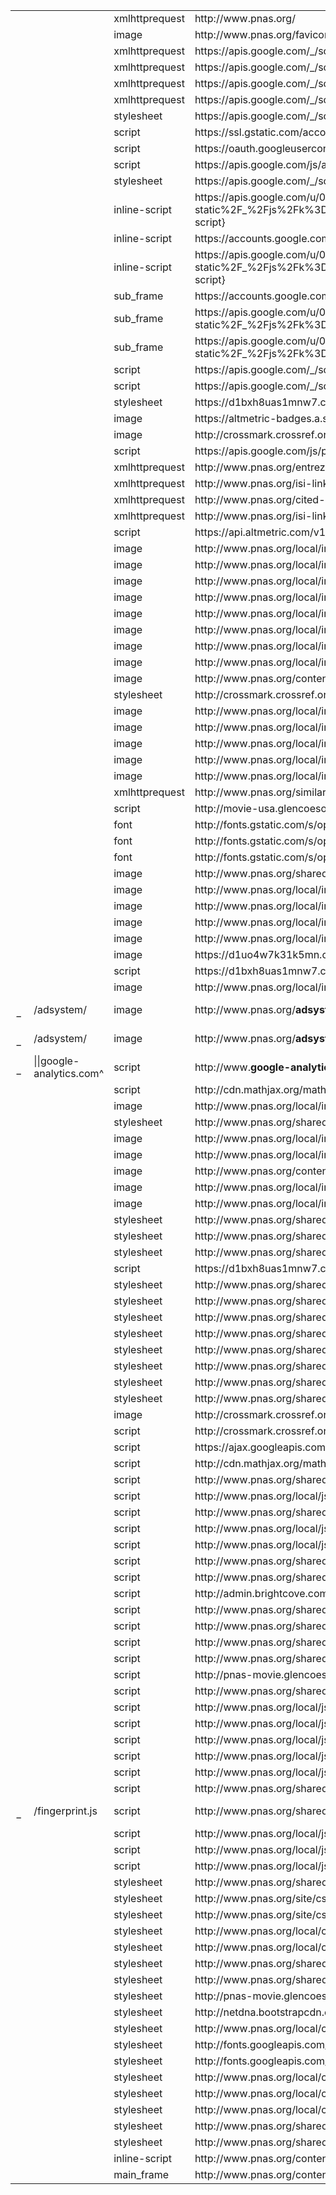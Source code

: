 <table><tbody><tr><td> &nbsp; </td><td></td><td>xmlhttprequest</td><td>http://www.pnas.org/</td></tr><tr><td> &nbsp; </td><td></td><td>image</td><td>http://www.pnas.org/favicon.ico</td></tr><tr><td> &nbsp; </td><td></td><td>xmlhttprequest</td><td>https://apis.google.com/_/scs/apps-static/_/js/k=oz.plusone.en_GB.aoBzmI3bt8Y.O/m=p1b,p1p/rt=j/sv=1/d=1/ed=1/rs=AGLTcCMTk9Z5YO2RVneK5nvFOoN-IhYS8Q/t=zcms/cb=gapi.loaded_1</td></tr><tr><td> &nbsp; </td><td></td><td>xmlhttprequest</td><td>https://apis.google.com/_/scs/apps-static/_/js/k=oz.gapi.en_GB.B7GSEr9a240.O/m=googleapis_client,iframes_styles_bubble_internal,gapi_iframes_style_common,gapi_iframes_iframer/rt=j/sv=1/d=1/ed=1/am=AQ/rs=AGLTcCPm3UQfwvh9ZG2zSt9BbS5nrYUrQg/t=zcms/cb=gapi.loaded_0</td></tr><tr><td> &nbsp; </td><td></td><td>xmlhttprequest</td><td>https://apis.google.com/_/scs/apps-static/_/js/k=oz.plusone.en_GB.aoBzmI3bt8Y.O/m=p1b,p1p/rt=j/sv=1/d=1/ed=1/rs=AGLTcCMTk9Z5YO2RVneK5nvFOoN-IhYS8Q/t=zcms/cb=gapi.loaded_1</td></tr><tr><td> &nbsp; </td><td></td><td>xmlhttprequest</td><td>https://apis.google.com/_/scs/apps-static/_/js/k=oz.gapi.en_GB.B7GSEr9a240.O/m=googleapis_client,iframes_styles_bubble_internal,gapi_iframes_style_common,gapi_iframes_iframer/rt=j/sv=1/d=1/ed=1/am=AQ/rs=AGLTcCPm3UQfwvh9ZG2zSt9BbS5nrYUrQg/t=zcms/cb=gapi.loaded_0</td></tr><tr><td> &nbsp; </td><td></td><td>stylesheet</td><td>https://apis.google.com/_/scs/apps-static/_/ss/k=oz.plusone.-1qnmlzwsnet54.L.W.O/d=0/rs=AGLTcCMbPCnX2rqwIm_midHdbqkfLkaZGQ</td></tr><tr><td> &nbsp; </td><td></td><td>script</td><td>https://ssl.gstatic.com/accounts/o/2006856415-postmessagerelay.js</td></tr><tr><td> &nbsp; </td><td></td><td>script</td><td>https://oauth.googleusercontent.com/gadgets/js/core:rpc:shindig.random:shindig.sha1.js?c=2</td></tr><tr><td> &nbsp; </td><td></td><td>script</td><td>https://apis.google.com/js/api.js</td></tr><tr><td> &nbsp; </td><td></td><td>stylesheet</td><td>https://apis.google.com/_/scs/apps-static/_/ss/k=oz.plusone.-1qnmlzwsnet54.L.W.O/d=0/rs=AGLTcCMbPCnX2rqwIm_midHdbqkfLkaZGQ</td></tr><tr><td> &nbsp; </td><td></td><td>inline-script</td><td>https://apis.google.com/u/0/se/0/_/+1/fastbutton?usegapi=1&amp;size=small&amp;count=false&amp;origin=http%3A%2F%2Fwww.pnas.org&amp;url=http%3A%2F%2Fwww.pnas.org%2Fcontent%2F111%2F45%2F15873&amp;gsrc=3p&amp;jsh=m%3B%2F_%2Fscs%2Fapps-static%2F_%2Fjs%2Fk%3Doz.gapi.en_GB.B7GSEr9a240.O%2Fm%3D__features__%2Fam%3DAQ%2Frt%3Dj%2Fd%3D1%2Ft%3Dzcms%2Frs%3DAGLTcCPm3UQfwvh9ZG2zSt9BbS5nrYUrQg#_methods=onPlusOne%2C_ready%2C_close%2C_open%2C_resizeMe%2C_renderstart%2Concircled%2Cdrefresh%2Cerefresh%2Conload&amp;id=I1_1425463531152&amp;parent=http%3A%2F%2Fwww.pnas.org&amp;pfname=&amp;rpctoken=40753148{inline-script}</td></tr><tr><td> &nbsp; </td><td></td><td>inline-script</td><td>https://accounts.google.com/o/oauth2/postmessageRelay?parent=http%3A%2F%2Fwww.pnas.org#rpctoken=481024953&amp;forcesecure=1{inline-script}</td></tr><tr><td> &nbsp; </td><td></td><td>inline-script</td><td>https://apis.google.com/u/0/se/0/_/+1/fastbutton?usegapi=1&amp;size=small&amp;count=false&amp;origin=http%3A%2F%2Fwww.pnas.org&amp;url=http%3A%2F%2Fwww.pnas.org%2Fcontent%2F111%2F45%2F15873&amp;gsrc=3p&amp;jsh=m%3B%2F_%2Fscs%2Fapps-static%2F_%2Fjs%2Fk%3Doz.gapi.en_GB.B7GSEr9a240.O%2Fm%3D__features__%2Fam%3DAQ%2Frt%3Dj%2Fd%3D1%2Ft%3Dzcms%2Frs%3DAGLTcCPm3UQfwvh9ZG2zSt9BbS5nrYUrQg#_methods=onPlusOne%2C_ready%2C_close%2C_open%2C_resizeMe%2C_renderstart%2Concircled%2Cdrefresh%2Cerefresh%2Conload&amp;id=I0_1425463531127&amp;parent=http%3A%2F%2Fwww.pnas.org&amp;pfname=&amp;rpctoken=27338699{inline-script}</td></tr><tr><td> &nbsp; </td><td></td><td>sub_frame</td><td>https://accounts.google.com/o/oauth2/postmessageRelay?parent=http%3A%2F%2Fwww.pnas.org#rpctoken=481024953&amp;forcesecure=1</td></tr><tr><td> &nbsp; </td><td></td><td>sub_frame</td><td>https://apis.google.com/u/0/se/0/_/+1/fastbutton?usegapi=1&amp;size=small&amp;count=false&amp;origin=http%3A%2F%2Fwww.pnas.org&amp;url=http%3A%2F%2Fwww.pnas.org%2Fcontent%2F111%2F45%2F15873&amp;gsrc=3p&amp;jsh=m%3B%2F_%2Fscs%2Fapps-static%2F_%2Fjs%2Fk%3Doz.gapi.en_GB.B7GSEr9a240.O%2Fm%3D__features__%2Fam%3DAQ%2Frt%3Dj%2Fd%3D1%2Ft%3Dzcms%2Frs%3DAGLTcCPm3UQfwvh9ZG2zSt9BbS5nrYUrQg#_methods=onPlusOne%2C_ready%2C_close%2C_open%2C_resizeMe%2C_renderstart%2Concircled%2Cdrefresh%2Cerefresh%2Conload&amp;id=I1_1425463531152&amp;parent=http%3A%2F%2Fwww.pnas.org&amp;pfname=&amp;rpctoken=40753148</td></tr><tr><td> &nbsp; </td><td></td><td>sub_frame</td><td>https://apis.google.com/u/0/se/0/_/+1/fastbutton?usegapi=1&amp;size=small&amp;count=false&amp;origin=http%3A%2F%2Fwww.pnas.org&amp;url=http%3A%2F%2Fwww.pnas.org%2Fcontent%2F111%2F45%2F15873&amp;gsrc=3p&amp;jsh=m%3B%2F_%2Fscs%2Fapps-static%2F_%2Fjs%2Fk%3Doz.gapi.en_GB.B7GSEr9a240.O%2Fm%3D__features__%2Fam%3DAQ%2Frt%3Dj%2Fd%3D1%2Ft%3Dzcms%2Frs%3DAGLTcCPm3UQfwvh9ZG2zSt9BbS5nrYUrQg#_methods=onPlusOne%2C_ready%2C_close%2C_open%2C_resizeMe%2C_renderstart%2Concircled%2Cdrefresh%2Cerefresh%2Conload&amp;id=I0_1425463531127&amp;parent=http%3A%2F%2Fwww.pnas.org&amp;pfname=&amp;rpctoken=27338699</td></tr><tr><td> &nbsp; </td><td></td><td>script</td><td>https://apis.google.com/_/scs/apps-static/_/js/k=oz.gapi.en_GB.B7GSEr9a240.O/m=auth/exm=plusone/rt=j/sv=1/d=1/ed=1/am=AQ/rs=AGLTcCPm3UQfwvh9ZG2zSt9BbS5nrYUrQg/t=zcms/cb=gapi.loaded_1</td></tr><tr><td> &nbsp; </td><td></td><td>script</td><td>https://apis.google.com/_/scs/apps-static/_/js/k=oz.gapi.en_GB.B7GSEr9a240.O/m=plusone/rt=j/sv=1/d=1/ed=1/am=AQ/rs=AGLTcCPm3UQfwvh9ZG2zSt9BbS5nrYUrQg/t=zcms/cb=gapi.loaded_0</td></tr><tr><td> &nbsp; </td><td></td><td>stylesheet</td><td>https://d1bxh8uas1mnw7.cloudfront.net/assets/embed-deec67c8878bf9a094e44df5cac3dc81.css</td></tr><tr><td> &nbsp; </td><td></td><td>image</td><td>https://altmetric-badges.a.ssl.fastly.net/?size=240&amp;score=26&amp;types=bttttttg</td></tr><tr><td> &nbsp; </td><td></td><td>image</td><td>http://crossmark.crossref.org/images/bg_dialog_footer.png</td></tr><tr><td> &nbsp; </td><td></td><td>script</td><td>https://apis.google.com/js/plusone.js?_=1425463530968</td></tr><tr><td> &nbsp; </td><td></td><td>xmlhttprequest</td><td>http://www.pnas.org/entrez-links/25326421</td></tr><tr><td> &nbsp; </td><td></td><td>xmlhttprequest</td><td>http://www.pnas.org/isi-links//pnas/111/45/15873?rt=yes</td></tr><tr><td> &nbsp; </td><td></td><td>xmlhttprequest</td><td>http://www.pnas.org/cited-by/pnas/111/45/15873</td></tr><tr><td> &nbsp; </td><td></td><td>xmlhttprequest</td><td>http://www.pnas.org/isi-links/has-related/pnas/111/45/15873</td></tr><tr><td> &nbsp; </td><td></td><td>script</td><td>https://api.altmetric.com/v1/doi/10.1073/pnas.1411798111?callback=_altmetric.embed_callback&amp;domain=www.pnas.org&amp;key=3c130976ca2b8f2e88f8377633751ba1&amp;cache_until=10-4</td></tr><tr><td> &nbsp; </td><td></td><td>image</td><td>http://www.pnas.org/local/img/misc/arrow-blue-down.png</td></tr><tr><td> &nbsp; </td><td></td><td>image</td><td>http://www.pnas.org/local/img/misc/arrow-blue-side.png</td></tr><tr><td> &nbsp; </td><td></td><td>image</td><td>http://www.pnas.org/local/img/nav/btn-search.gif</td></tr><tr><td> &nbsp; </td><td></td><td>image</td><td>http://www.pnas.org/local/img/nav/footer-pnas.png</td></tr><tr><td> &nbsp; </td><td></td><td>image</td><td>http://www.pnas.org/local/img/nav/glencoe_logo_small.png</td></tr><tr><td> &nbsp; </td><td></td><td>image</td><td>http://www.pnas.org/local/img/nav/icon-pnas.gif</td></tr><tr><td> &nbsp; </td><td></td><td>image</td><td>http://www.pnas.org/local/img/nav/icon-highwire.png</td></tr><tr><td> &nbsp; </td><td></td><td>image</td><td>http://www.pnas.org/local/img/nav/icon-nas.png</td></tr><tr><td> &nbsp; </td><td></td><td>image</td><td>http://www.pnas.org/content/111/45/15873/F1.small.gif</td></tr><tr><td> &nbsp; </td><td></td><td>stylesheet</td><td>http://crossmark.crossref.org/stylesheets/crossmark_widget.css</td></tr><tr><td> &nbsp; </td><td></td><td>image</td><td>http://www.pnas.org/local/img/misc/icon-mendeley.gif</td></tr><tr><td> &nbsp; </td><td></td><td>image</td><td>http://www.pnas.org/local/img/nav/nav-divider-article.png</td></tr><tr><td> &nbsp; </td><td></td><td>image</td><td>http://www.pnas.org/local/img/nav/nav-article-bg.png</td></tr><tr><td> &nbsp; </td><td></td><td>image</td><td>http://www.pnas.org/local/img/nav/nav-divider2.png</td></tr><tr><td> &nbsp; </td><td></td><td>image</td><td>http://www.pnas.org/local/img/nav/background-expand-lg.png</td></tr><tr><td> &nbsp; </td><td></td><td>xmlhttprequest</td><td>http://www.pnas.org/similar-articles?resource=111/45/15873</td></tr><tr><td> &nbsp; </td><td></td><td>script</td><td>http://movie-usa.glencoesoftware.com/metadata/10.1073/pnas.1411798111?callback=jQuery172040633983444422483_1425463528439&amp;_=1425463529649</td></tr><tr><td> &nbsp; </td><td></td><td>font</td><td>http://fonts.gstatic.com/s/opensans/v10/xjAJXh38I15wypJXxuGMBo4P5ICox8Kq3LLUNMylGO4.woff2</td></tr><tr><td> &nbsp; </td><td></td><td>font</td><td>http://fonts.gstatic.com/s/opensans/v10/cJZKeOuBrn4kERxqtaUH3VtXRa8TVwTICgirnJhmVJw.woff2</td></tr><tr><td> &nbsp; </td><td></td><td>font</td><td>http://fonts.gstatic.com/s/opensans/v10/k3k702ZOKiLJc3WVjuplzOgdm0LZdjqr5-oayXSOefg.woff2</td></tr><tr><td> &nbsp; </td><td></td><td>image</td><td>http://www.pnas.org/shared/img/common/social-bookmarking/digg.gif</td></tr><tr><td> &nbsp; </td><td></td><td>image</td><td>http://www.pnas.org/local/img/misc/icon-delicious.gif</td></tr><tr><td> &nbsp; </td><td></td><td>image</td><td>http://www.pnas.org/local/img/misc/icon-cite.gif</td></tr><tr><td> &nbsp; </td><td></td><td>image</td><td>http://www.pnas.org/local/img/misc/icon-google.gif</td></tr><tr><td> &nbsp; </td><td></td><td>image</td><td>http://www.pnas.org/local/img/misc/icon-twitter.gif</td></tr><tr><td> &nbsp; </td><td></td><td>image</td><td>https://d1uo4w7k31k5mn.cloudfront.net/donut/0.png</td></tr><tr><td> &nbsp; </td><td></td><td>script</td><td>https://d1bxh8uas1mnw7.cloudfront.net/assets/altmetric_badges-d99e7772b00f31495fed09fece0b7237.js</td></tr><tr><td> &nbsp; </td><td></td><td>image</td><td>http://www.pnas.org/local/img/misc/icon-facebook.png</td></tr><tr class="blocked"><td> − </td><td>/adsystem/</td><td>image</td><td>http://www.pnas.org/<b>adsystem</b>/graphics/8109264191440784/pnas/Science-Sessions-224x90-10_22_12.gif?ad=37081&amp;adview=true</td></tr><tr class="blocked"><td> − </td><td>/adsystem/</td><td>image</td><td>http://www.pnas.org/<b>adsystem</b>/graphics/44400126833185627/pnas/pna-FINAL-bn-physics-portal.gif?ad=41780&amp;adview=true</td></tr><tr class="blocked"><td> − </td><td>||google-analytics.com^</td><td>script</td><td>http://www.<b>google-analytics.com/</b>ga.js</td></tr><tr><td> &nbsp; </td><td></td><td>script</td><td>http://cdn.mathjax.org/mathjax/latest/config/TeX-AMS-MML_HTMLorMML.js?rev=2.5.1</td></tr><tr><td> &nbsp; </td><td></td><td>image</td><td>http://www.pnas.org/local/img/nav/logo.gif</td></tr><tr><td> &nbsp; </td><td></td><td>stylesheet</td><td>http://www.pnas.org/shared/css/hw-print.css</td></tr><tr><td> &nbsp; </td><td></td><td>image</td><td>http://www.pnas.org/local/img/misc/btn-arrow-next.gif</td></tr><tr><td> &nbsp; </td><td></td><td>image</td><td>http://www.pnas.org/local/img/misc/btn-arrow-prev.gif</td></tr><tr><td> &nbsp; </td><td></td><td>image</td><td>http://www.pnas.org/content/111/45.cover.gif</td></tr><tr><td> &nbsp; </td><td></td><td>image</td><td>http://www.pnas.org/local/img/nav/breadcrumb-home.gif</td></tr><tr><td> &nbsp; </td><td></td><td>image</td><td>http://www.pnas.org/local/img/nav/headline.png</td></tr><tr><td> &nbsp; </td><td></td><td>stylesheet</td><td>http://www.pnas.org/shared/css/hw-content-int-data-supp.css</td></tr><tr><td> &nbsp; </td><td></td><td>stylesheet</td><td>http://www.pnas.org/shared/css/hw-content-tables.css</td></tr><tr><td> &nbsp; </td><td></td><td>stylesheet</td><td>http://www.pnas.org/shared/css/hw-content-figures.css</td></tr><tr><td> &nbsp; </td><td></td><td>script</td><td>https://d1bxh8uas1mnw7.cloudfront.net/assets/embed.js</td></tr><tr><td> &nbsp; </td><td></td><td>stylesheet</td><td>http://www.pnas.org/shared/css/standard-designs/design25/d25-sidebar.css</td></tr><tr><td> &nbsp; </td><td></td><td>stylesheet</td><td>http://www.pnas.org/shared/css/standard-designs/design25/d25-page-home.css</td></tr><tr><td> &nbsp; </td><td></td><td>stylesheet</td><td>http://www.pnas.org/shared/css/standard-designs/design25/ui.css</td></tr><tr><td> &nbsp; </td><td></td><td>stylesheet</td><td>http://www.pnas.org/shared/css/hw-global-dynamic-elements.css</td></tr><tr><td> &nbsp; </td><td></td><td>stylesheet</td><td>http://www.pnas.org/shared/css/hw-global-classes.css</td></tr><tr><td> &nbsp; </td><td></td><td>stylesheet</td><td>http://www.pnas.org/shared/css/hw-global-citation.css</td></tr><tr><td> &nbsp; </td><td></td><td>stylesheet</td><td>http://www.pnas.org/shared/css/hw-global-elements.css</td></tr><tr><td> &nbsp; </td><td></td><td>stylesheet</td><td>http://www.pnas.org/shared/css/hw-global-sidebars.css</td></tr><tr><td> &nbsp; </td><td></td><td>image</td><td>http://crossmark.crossref.org/images/crossmark_button.png</td></tr><tr><td> &nbsp; </td><td></td><td>script</td><td>http://crossmark.crossref.org/javascripts/crossmark.js</td></tr><tr><td> &nbsp; </td><td></td><td>script</td><td>https://ajax.googleapis.com/ajax/libs/jqueryui/1.8.7/jquery-ui.min.js</td></tr><tr><td> &nbsp; </td><td></td><td>script</td><td>http://cdn.mathjax.org/mathjax/latest/MathJax.js?config=TeX-AMS-MML_HTMLorMML</td></tr><tr><td> &nbsp; </td><td></td><td>script</td><td>http://www.pnas.org/shared/js/util/hw-mathjax.js</td></tr><tr><td> &nbsp; </td><td></td><td>script</td><td>http://www.pnas.org/local/js/hw-local-tabbed.js</td></tr><tr><td> &nbsp; </td><td></td><td>script</td><td>http://www.pnas.org/shared/js/util/hw-floatabs.js</td></tr><tr><td> &nbsp; </td><td></td><td>script</td><td>http://www.pnas.org/local/js/hw-local-content.js</td></tr><tr><td> &nbsp; </td><td></td><td>script</td><td>http://www.pnas.org/local/js/article-dynamic-elements.js</td></tr><tr><td> &nbsp; </td><td></td><td>script</td><td>http://www.pnas.org/shared/js/util/hw-access-check.js</td></tr><tr><td> &nbsp; </td><td></td><td>script</td><td>http://www.pnas.org/shared/js/util/hw-view-specific-access-check.js</td></tr><tr><td> &nbsp; </td><td></td><td>script</td><td>http://admin.brightcove.com/js/BrightcoveExperiences_all.js</td></tr><tr><td> &nbsp; </td><td></td><td>script</td><td>http://www.pnas.org/shared/js/fancybox/jquery.mousewheel-3.0.4.pack.js</td></tr><tr><td> &nbsp; </td><td></td><td>script</td><td>http://www.pnas.org/shared/js/fancybox/jquery.easing-1.3.pack.js</td></tr><tr><td> &nbsp; </td><td></td><td>script</td><td>http://www.pnas.org/shared/js/fancybox/jquery.fancybox-1.3.4.js</td></tr><tr><td> &nbsp; </td><td></td><td>script</td><td>http://www.pnas.org/shared/js/pages/hw-content.js</td></tr><tr><td> &nbsp; </td><td></td><td>script</td><td>http://pnas-movie.glencoesoftware.com/static/video_inline.min.js</td></tr><tr><td> &nbsp; </td><td></td><td>script</td><td>http://www.pnas.org/shared/js/design/hw-design1.js</td></tr><tr><td> &nbsp; </td><td></td><td>script</td><td>http://www.pnas.org/local/js/script.js</td></tr><tr><td> &nbsp; </td><td></td><td>script</td><td>http://www.pnas.org/local/js/expand.js</td></tr><tr><td> &nbsp; </td><td></td><td>script</td><td>http://www.pnas.org/local/js/hw-local-global.js</td></tr><tr><td> &nbsp; </td><td></td><td>script</td><td>http://www.pnas.org/local/js/jquery.tabify.js</td></tr><tr><td> &nbsp; </td><td></td><td>script</td><td>http://www.pnas.org/local/js/hw-local-js-settings.js</td></tr><tr><td> &nbsp; </td><td></td><td>script</td><td>http://www.pnas.org/shared/js/hw-shared.js</td></tr><tr class="blocked"><td> − </td><td>/fingerprint.js</td><td>script</td><td>http://www.pnas.org/shared/js<b>/fingerprint.js</b></td></tr><tr><td> &nbsp; </td><td></td><td>script</td><td>http://www.pnas.org/local/js/modernizr.js</td></tr><tr><td> &nbsp; </td><td></td><td>script</td><td>http://www.pnas.org/local/js/jquery.ui.widget.min.js</td></tr><tr><td> &nbsp; </td><td></td><td>script</td><td>http://www.pnas.org/local/js/jquery-1.7.2.min.js</td></tr><tr><td> &nbsp; </td><td></td><td>stylesheet</td><td>http://www.pnas.org/shared/css/standard-designs/design2/leaderboard.css</td></tr><tr><td> &nbsp; </td><td></td><td>stylesheet</td><td>http://www.pnas.org/site/css/global_styles.css</td></tr><tr><td> &nbsp; </td><td></td><td>stylesheet</td><td>http://www.pnas.org/site/css/main.css</td></tr><tr><td> &nbsp; </td><td></td><td>stylesheet</td><td>http://www.pnas.org/local/css/hw-tab-redesign.css</td></tr><tr><td> &nbsp; </td><td></td><td>stylesheet</td><td>http://www.pnas.org/local/css/hw-local-content.css</td></tr><tr><td> &nbsp; </td><td></td><td>stylesheet</td><td>http://www.pnas.org/shared/css/jquery.fancybox-1.3.4.css</td></tr><tr><td> &nbsp; </td><td></td><td>stylesheet</td><td>http://www.pnas.org/shared/css/hw-page-content.css</td></tr><tr><td> &nbsp; </td><td></td><td>stylesheet</td><td>http://pnas-movie.glencoesoftware.com/static/video-js.min.css</td></tr><tr><td> &nbsp; </td><td></td><td>stylesheet</td><td>http://netdna.bootstrapcdn.com/font-awesome/4.0.3/css/font-awesome.css</td></tr><tr><td> &nbsp; </td><td></td><td>stylesheet</td><td>http://www.pnas.org/local/css/hw-local-sidebar.css</td></tr><tr><td> &nbsp; </td><td></td><td>stylesheet</td><td>http://fonts.googleapis.com/css?family=Open+Sans:400italic,700italic,400,700</td></tr><tr><td> &nbsp; </td><td></td><td>stylesheet</td><td>http://fonts.googleapis.com/css?family=Open+Sans:400,700,600</td></tr><tr><td> &nbsp; </td><td></td><td>stylesheet</td><td>http://www.pnas.org/local/css/hw-local-global-pages.css</td></tr><tr><td> &nbsp; </td><td></td><td>stylesheet</td><td>http://www.pnas.org/local/css/hw-local-global-overrides.css</td></tr><tr><td> &nbsp; </td><td></td><td>stylesheet</td><td>http://www.pnas.org/local/css/hw-local-global.css</td></tr><tr><td> &nbsp; </td><td></td><td>stylesheet</td><td>http://www.pnas.org/shared/css/standard-designs/design25/main.css</td></tr><tr><td> &nbsp; </td><td></td><td>stylesheet</td><td>http://www.pnas.org/shared/css/hw-global.css</td></tr><tr><td> &nbsp; </td><td></td><td>inline-script</td><td>http://www.pnas.org/content/111/45/15873{inline-script}</td></tr><tr class="maindoc"><td> &nbsp; </td><td></td><td>main_frame</td><td>http://www.pnas.org/content/111/45/15873</td></tr></tbody></table>
